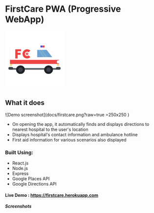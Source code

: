 # FirstCare PWA (Progressive WebApp) 
![First Care logo](client/public/logo192.png?raw=true "FirstCare")

## What it does
![Demo screenshot](docs/firstcare.png?raw=true =250x250 )
* On opening the app, it automatically finds and displays directions to nearest hospital to the user's location
* Displays hospital's contact information and ambulance hotline
* First aid information for various scenarios also displayed 

### Built Using:

- React.js
- Node.js
- Express
- Google Places API
- Google Directions API

#### Live Demo : https://firstcare.herokuapp.com

##### Screenshots
